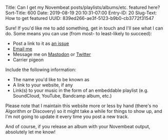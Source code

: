 Title: Can I get my Novembeat posts/playlists/albums/etc. featured here?
Sort-Title: 600
Date: 2019-08-19 20:10:31-07:00
Entry-ID: 20
Slug-Text: How to get featured
UUID: 839ed266-ae3f-5123-b9b0-cb3772f31547

Sure! If you'd like me to add something, get in touch and I'll see what I can do. Some means you can use (from most- to least-likely to succeed):

* Post a link to it as [an issue](https://github.com/fluffy-critter/novembeat.com/issues)
* [Email me](mailto:fluffy-novembeat%40b%65esbuzz.biz)
* Message me on [Mastodon](https://queer.party/@fluffy) or [Twitter](https://twitter.com/fluffy)
* Carrier pigeon

Include the following information:

* The name you'd like to be known as
* A link to your website, if any
* Link(s) to your music in the form of an embeddable playlist (e.g. SoundCloud, YouTube, Bandcamp album, etc.)

Please note that I maintain this website more or less by hand (there's no Algorithm or Discovery) so it might take a while for things to show up, and I'm not going to update it every time you post a new track.

And of course, if you release an album with your Novembeat output, absolutely let me know!
